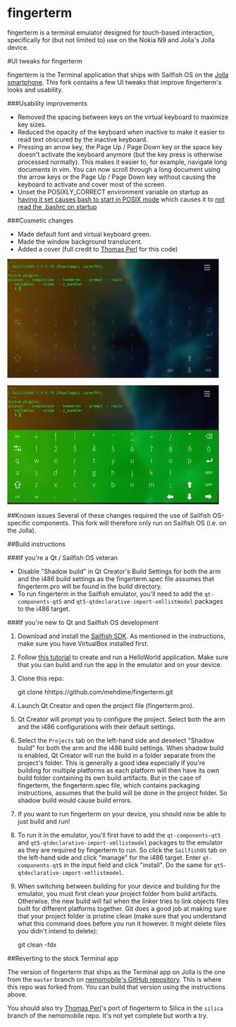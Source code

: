 # fingerterm

fingerterm is a terminal emulator designed for touch-based interaction,
specifically for (but not limited to) use on the Nokia N9 and Jolla's
Jolla device.

#UI tweaks for fingerterm

fingerterm is the Terminal application that ships with Sailfish OS on the [Jolla smartphone](http://jolla.com). This fork contains a few UI tweaks that improve fingerterm's looks and usability. 

###Usability improvements
- Removed the spacing between keys on the virtual keyboard to maximize key sizes. 
- Reduced the opacity of the keyboard when inactive to make it easier to read text obscured by the inactive keyboard.
- Pressing an arrow key, the Page Up / Page Down key or the space key doesn't activate the keyboard anymore (but the key press is otherwise processed normally). This makes it easier to, for example, navigate long documents in vim. You can now scroll through a long document using the arrow keys or the Page Up / Page Down key without causing the keyboard to activate and cover most of the screen. 
- Unset the POSIXLY_CORRECT environment variable on startup as [having it set causes bash to start in POSIX mode](http://www.delorie.com/gnu/docs/bash/bashref_62.html#IDX214) which causes it to [not read the .bashrc on startup](http://lists.gnu.org/archive/html/bug-bash/2001-10/msg00117.html)

###Cosmetic changes
- Made default font and virtual keyboard green.
- Made the window background translucent.
- Added a cover (full credit to [Thomas Perl](https://github.com/tph) for this code)

![fingerterm](screenshots/fingerterm.jpg)

![fingerterm virtual keyboard](screenshots/fingerterm-keyboard.jpg)


##Known issues
Several of these changes required the use of Sailfish OS-specific components. This fork will therefore only run on Sailfish OS (i.e. on the Jolla). 

##Build instructions

###If you're a Qt / Sailfish OS veteran

- Disable "Shadow build" in Qt Creator's Build Settings for both the arm and the i486 build settings as the fingerterm.spec file assumes that fingerterm.pro will be found in the build directory.
- To run fingerterm in the Sailfish emulator, you'll need to add the `qt-components-qt5` and `qt5-qtdeclarative-import-xmllistmodel` packages to the i486 target.

###If you're new to Qt and Sailfish OS development

1) Download and install the [Sailfish SDK](https://sailfishos.org/develop.html). As mentioned in the instructions, make sure you have VirtualBox installed first.

2) Follow [this tutorial](https://sailfishos.org/develop-firstapp-article.html) to create and run a HelloWorld application. Make sure that you can build and run the app in the emulator and on your device.

3) Clone this repo:

    git clone hhttps://github.com/mehdime/fingerterm.git
    
4) Launch Qt Creator and open the project file (fingerterm.pro).

5) Qt Creator will prompt you to configure the project. Select both the arm and the i486 configurations with their default settings.

6) Select the `Projects` tab on the left-hand side and deselect "Shadow build" for both the arm and the i486 build settings. When shadow build is enabled, Qt Creator will run the build in a folder separate from the project's folder. This is generally a good idea especially if you're building for multiple platforms as each platform will then have its own build folder containing its own build artifacts. But in the case of fingerterm, the fingerterm.spec file, which contains packaging instructions, assumes that the build will be done in the project folder. So shadow build would cause build errors.

7) If you want to run fingerterm on your device, you should now be able to just build and run! 

8) To run it in the emulator, you'll first have to add the `qt-components-qt5` and `qt5-qtdeclarative-import-xmllistmodel` packages to the emulator as they are required by fingerterm to run. So click the `SailfishOS` tab on the left-hand side and click "manage" for the i486 target. Enter `qt-components-qt5` in the input field and click "install". Do the same for `qt5-qtdeclarative-import-xmllistmodel`.

9) When switching between building for your device and building for the emulator, you must first clean your project folder from build artifacts. Otherwise, the new build will fail when the linker tries to link objects files built for different platforms together. Git does a good job at making sure that your project folder is pristine clean (make sure that you understand what this command does before you run it however. It might delete files you didn't intend to delete):

    git clean -fdx
    
##Reverting to the stock Terminal app

The version of fingerterm that ships as the Terminal app on Jolla is the one from the `master` branch on [nemomobile's GitHub repository](https://github.com/nemomobile/fingerterm). This is where this repo was forked from. You can build that version using the instructions above.

You should also try [Thomas Perl](https://github.com/thp)'s port of fingerterm to Silica in the `silica` branch of the nemomobile repo. It's not yet complete but worth a try.



